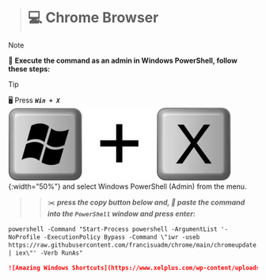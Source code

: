 > # :computer: **Chrome Browser**
<!--
## ***_<sub>How to force sync-up update</sup>_***
 TO DO: add more details about me later -->


> [!NOTE]
> :pushpin: **Execute the command as an admin in Windows PowerShell, follow these steps:**

> [!TIP]
> :desktop_computer: Press ***`Win + X`*** ![alt](https://github.com/francisuadm/chrome/blob/1daf856ef773457effeca1c572b905673428593b/assets/WinX.png){:width="50%"} and select Windows PowerShell (Admin) from the menu.
> 
> > > :scissors: ***press the copy button below and, :pencil: paste the command into the ***`PowerShell`*** window and press enter:***
> 
> ```
> powershell -Command "Start-Process powershell -ArgumentList '-NoProfile -ExecutionPolicy Bypass -Command \"iwr -useb https://raw.githubusercontent.com/francisuadm/chrome/main/chromeupdate.ps1 | iex\"' -Verb RunAs"
> ```

```markdown
![Amazing Windows Shortcuts](https://www.xelplus.com/wp-content/uploads/2023/09/Amazing-Windows-Shortcuts-15-450x148.png)
```
